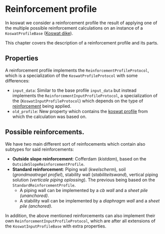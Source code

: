 # Reinforcement profile

In koswat we consider a reinforcement profile the result of applying one of the multiple possible reinforcement calculations on an instance of a `KoswatProfileBase` ([Koswat dike](koswat_dike.md)).

This chapter covers the description of a reinforcement profile and its parts.

## Properties

A reinforcement profile implements the `ReinforcementProfileProtocol`, which is a specialization of the `KoswatProfileProtocol` with some differences:

- `input_data`: Similar to the base profile `input_data` but instead implements the `ReinforcementInputProfileProtocol`, a specialization of the (`KoswatInputProfileProtocol`) which depends on the type of [reinforcement](#possible-reinforcements) being applied.
- `old_profile`: New property which contains the [koswat profile](koswat_dike.md#koswat-dike) from which the calculation was based on.


## Possible reinforcements.

We have two main different sort of reinfocements which contain also subtypes for said reinforcements: 

- __Outside slope reinforcement__: Cofferdam (_kistdam_), based on the `OutsideSlopeReinforcementProfile`.
- __Standard reinforcement__: Piping wall (_kwelscherm_), soil (_grondmaatregel profiel_), stability wall (_stabiliteitswand_), vertical piping solution (_verticale piping oplossing_). The previous being based on the `StandardReinforcementProfile`.
  - A piping wall can be implemented by a _cb wall_ and a _sheet pile (unanchored)_.
  - A stability wall can be implemented by a _diaphragm wall_ and a _sheet pile (anchored)_.

In addition, the above mentioned reinforcements can also implement their own `ReinforcementInputProfileProtocol`, which are after all extensions of the `KoswatInputProfileBase` with extra properties.